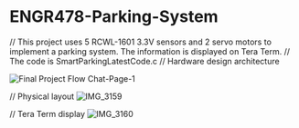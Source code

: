 # ENGR478-Parking-System
// This project uses 5 RCWL-1601 3.3V sensors and 2 servo motors to implement a parking system. The information is displayed on Tera Term.
// The code is SmartParkingLatestCode.c
// Hardware design architecture


![Final Project Flow Chat-Page-1](https://user-images.githubusercontent.com/61036678/82163824-331d5a00-9862-11ea-8675-296ee31a7608.jpg)

// Physical layout
![IMG_3159](https://user-images.githubusercontent.com/61036678/82163584-06b50e00-9861-11ea-9eb5-e8980a33a1c2.jpg)

// Tera Term display
![IMG_3160](https://user-images.githubusercontent.com/61036678/82163953-ef772000-9862-11ea-98dd-6362f77c0ee9.jpg)

